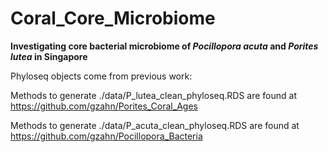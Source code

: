 # Coral_Core_Microbiome


**Investigating core bacterial microbiome of *Pocillopora acuta* and *Porites lutea* in Singapore**

Phyloseq objects come from previous work:

Methods to generate ./data/P_lutea_clean_phyloseq.RDS are found at https://github.com/gzahn/Porites_Coral_Ages

Methods to generate ./data/P_acuta_clean_phyloseq.RDS are found at https://github.com/gzahn/Pocillopora_Bacteria
